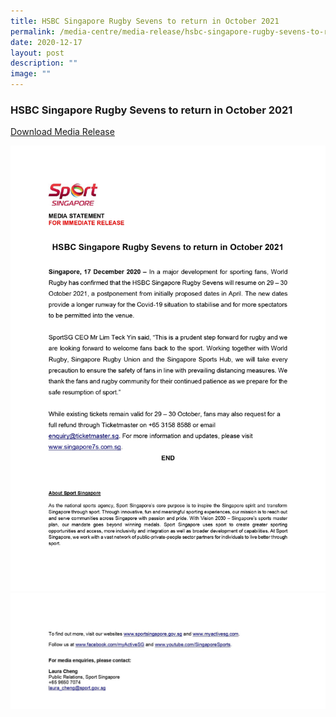 ```yaml
---
title: HSBC Singapore Rugby Sevens to return in October 2021
permalink: /media-centre/media-release/hsbc-singapore-rugby-sevens-to-return-in-october-2021/
date: 2020-12-17
layout: post
description: ""
image: ""
---
```

### **HSBC Singapore Rugby Sevens to return in October 2021**

[Download Media Release](/files/Media%20Centre/Media%20Release/2020/December/Media%20Statement_HSBC%20Singapore%20Rugby%20Sevens%20to%20return%20in%20October%202021.pdf)

![](/images/Media%20Centre/Media%20Release/2020/December/Media%20Statement_HSBC%20Singapore%20Rugby%20Sevens%20to%20return%20in%20October%202021_page-0001.jpeg)
![](/images/Media%20Centre/Media%20Release/2020/December/Media-Statement_HSBC-Singapore-Rugby-Sevens-to-return-in-October-2021_page-0002.jpeg)